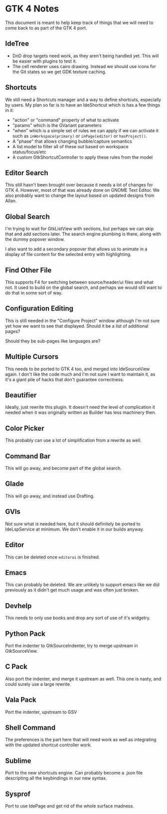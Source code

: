 # GTK 4 Notes

This document is meant to help keep track of things that we will need to come back to as part of the GTK 4 port.

## IdeTree

 * DnD drop targets need work, as they aren't being handled yet. This will be easier with plugins to test it.
 * The cell renderer uses cairo drawing. Instead we should use icons for the Git states so we get GDK texture caching.

## Shortcuts

We still need a Shortcuts manager and a way to define shortcuts, especially by users.
My plan so far is to have an IdeShortcut which is has a few things in it:

 * "action" or "command" property of what to activate
 * "params" which is the GVariant parameters
 * "when" which is a simple set of rules we can apply if we can activate it
   such as `inWorkspace(primary)` or `inPage(editor)` or `hasProject()`.
 * A "phase" that allows changing bubble/capture semantics
 * A list model to filter all of these out based on workspace status/focus/etc
 * A custom GtkShortcutController to apply these rules from the model

## Editor Search

This still hasn't been brought over because it needs a lot of changes for
GTK 4. However, most of that was already done on GNOME Text Editor. We also
probably want to change the layout based on updated designs from Allan.

## Global Search

I'm trying to wait for GtkListView with sections, but perhaps we can skip
that and add sections later. The search engine plumbing is there, along with
the dummy popover window.

I also want to add a secondary popover that allows us to animate in a display
of file content for the selected entry with highlighting.

## Find Other File

This supports F4 for switching between source/header/ui files and what not.
It used to build on the global search, and perhaps we would still want to
do that in some sort of way.

## Configuration Editing

This is still needed in the "Configure Project" window although I'm not sure
yet how we want to see that displayed. Should it be a list of additional pages?

Should they be sub-pages like languages are?

## Multiple Cursors

This needs to be ported to GTK 4 too, and merged into IdeSourceView again.
I don't like the code much and I'm not sure I want to maintain it, as it's a
giant pile of hacks that don't guarantee correctness.

## Beautifier

Ideally, just rewrite this plugin. It doesn't need the level of complication
it needed when it was originally written as Builder has less machinery then.

## Color Picker

This probably can use a lot of simplification from a rewrite as well.

## Command Bar

This will go away, and become part of the global search.

## Glade

This will go away, and instead use Drafting.

## GVls

Not sure what is needed here, but it should definitely be ported to
IdeLspService at minimum. We don't enable it in our builds anyway.

## Editor

This can be deleted once `editorui` is finished.

## Emacs

This can probably be deleted. We are unlikely to support emacs like we did
previously as it didn't get much usage and was often just broken.

## Devhelp

This needs to only use books and drop any sort of use of it's widgetry.

## Python Pack

Port the indenter to GtkSourceIndenter, try to merge upstream in GtkSourceView.

## C Pack

Also port the indenter, and merge it upstream as well. This one is nasty, and
could surely use a large rewrite.

## Vala Pack

Port the indenter, upstream to GSV

## Shell Command

The preferences is the part here that will need work as well as integrating
with the updated shortcut controller work.

## Sublime

Port to the new shortcuts engine. Can probably become a .json file descripting
all the keybindings in our new syntax.

## Sysprof

Port to use IdePage and get rid of the whole surface madness.




